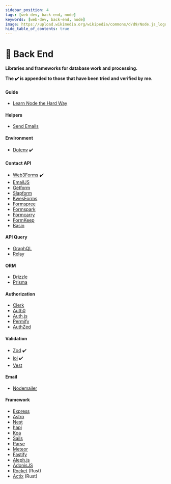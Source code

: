 ```yaml
---
sidebar_position: 4
tags: [web-dev, back-end, node]
keywords: [web-dev, back-end, node]
image: https://upload.wikimedia.org/wikipedia/commons/d/d9/Node.js_logo.svg
hide_table_of_contents: true
---
```

# 🦎 Back End
**Libraries and frameworks for database work and processing.**

**The :heavy_check_mark: is appended to those that have been tried and verified by me.**

#### Guide
- [Learn Node the Hard Way](https://github.com/ishtms/learn-nodejs-hard-way)

#### Helpers
- [Send Emails](https://mailtrap.io/blog/sending-emails-with-nodemailer)

#### Environment
- [Dotenv](https://dotenv.org) :heavy_check_mark:

#### Contact API
- [Web3Forms](https://web3forms.com) :heavy_check_mark:
- [EmailJS](https://emailjs.com)
- [Getform](https://getform.io)
- [Slapform](https://slapform.com)
- [KwesForms](https://kwesforms.com)
- [Formspree](https://formspree.io)
- [Formspark](https://formspark.io)
- [Formcarry](https://formcarry.com)
- [FormKeep](https://formkeep.com)
- [Basin](https://usebasin.com)

#### API Query
- [GraphQL](https://graphql.org)
- [Relay](https://relay.dev)

#### ORM
- [Drizzle](https://orm.drizzle.team)
- [Prisma](https://prisma.io)

#### Authorization
- [Clerk](https://clerk.com)
- [Auth0](https://auth0.com)
- [Auth.js](https://authjs.dev)
- [Permify](https://permify.co)
- [AuthZed](https://authzed.com)

#### Validation
- [Zod](https://zod.dev) :heavy_check_mark:
- [joi](https://joi.dev) :heavy_check_mark:
- [Vest](https://vestjs.dev)

#### Email
- [Nodemailer](https://nodemailer.com)

#### Framework
- [Express](https://expressjs.com)
- [Astro](https://astro.build)
- [Nest](https://nestjs.com)
- [hapi](https://hapi.dev)
- [Koa](https://koajs.com)
- [Sails](https://sailsjs.com)
- [Parse](https://parseplatform.org)
- [Meteor](https://meteor.com)
- [Fastify](https://fastify.dev)
- [Aleph.js](https://aleph.deno.dev)
- [AdonisJS](https://adonisjs.com)
- [Rocket](https://rocket.rs) (Rust)
- [Actix](https://actix.rs) (Rust)